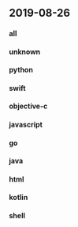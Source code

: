 ## 2019-08-26

#### all

#### unknown

#### python

#### swift

#### objective-c

#### javascript

#### go

#### java

#### html

#### kotlin

#### shell
